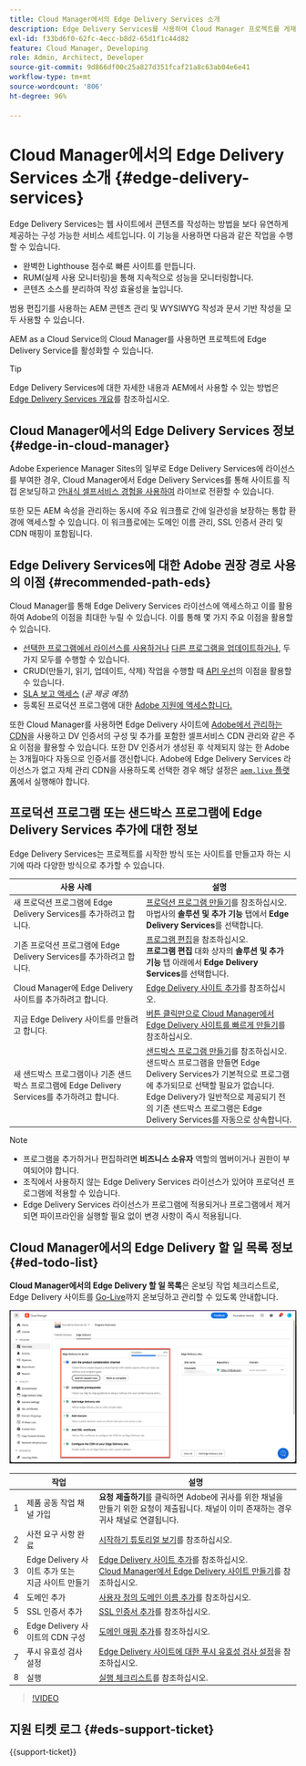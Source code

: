 ```yaml
---
title: Cloud Manager에서의 Edge Delivery Services 소개
description: Edge Delivery Services를 사용하여 Cloud Manager 프로젝트를 게재하는 방법을 알아봅니다.
exl-id: f33bd6f0-62fc-4ecc-b8d2-65d1f1c44d82
feature: Cloud Manager, Developing
role: Admin, Architect, Developer
source-git-commit: 9d866df00c25a827d351fcaf21a8c63ab04e6e41
workflow-type: tm+mt
source-wordcount: '806'
ht-degree: 96%

---
```



# Cloud Manager에서의 Edge Delivery Services 소개 {#edge-delivery-services}

Edge Delivery Services는 웹 사이트에서 콘텐츠를 작성하는 방법을 보다 유연하게 제공하는 구성 가능한 서비스 세트입니다. 이 기능을 사용하면 다음과 같은 작업을 수행할 수 있습니다.

* 완벽한 Lighthouse 점수로 빠른 사이트를 만듭니다.
* RUM(실제 사용 모니터링)을 통해 지속적으로 성능을 모니터링합니다.
* 콘텐츠 소스를 분리하여 작성 효율성을 높입니다.

범용 편집기를 사용하는 AEM 콘텐츠 관리 및 WYSIWYG 작성과 문서 기반 작성을 모두 사용할 수 있습니다.

AEM as a Cloud Service의 Cloud Manager를 사용하면 프로젝트에 Edge Delivery Service를 활성화할 수 있습니다.

>[!TIP]
>
>Edge Delivery Services에 대한 자세한 내용과 AEM에서 사용할 수 있는 방법은 [Edge Delivery Services 개요](/help/edge/overview.md)를 참조하십시오.

## Cloud Manager에서의 Edge Delivery Services 정보 {#edge-in-cloud-manager}

Adobe Experience Manager Sites의 일부로 Edge Delivery Services에 라이선스를 부여한 경우, Cloud Manager에서 Edge Delivery Services를 통해 사이트를 직접 온보딩하고 [안내식 셀프서비스 경험을 사용하여](/help/implementing/cloud-manager/getting-access-to-aem-in-cloud/creating-production-programs.md) 라이브로 전환할 수 있습니다.

또한 모든 AEM 속성을 관리하는 동시에 주요 워크플로 간에 일관성을 보장하는 통합 환경에 액세스할 수 있습니다. 이 워크플로에는 도메인 이름 관리, SSL 인증서 관리 및 CDN 매핑이 포함됩니다.

## Edge Delivery Services에 대한 Adobe 권장 경로 사용의 이점 {#recommended-path-eds}

Cloud Manager를 통해 Edge Delivery Services 라이선스에 액세스하고 이를 활용하여 Adobe의 이점을 최대한 누릴 수 있습니다. 이를 통해 몇 가지 주요 이점을 활용할 수 있습니다.

* [선택한 프로그램에서 라이선스를 사용하거나](/help/implementing/cloud-manager/edge-delivery/add-edge-delivery-site.md) [다른 프로그램을 업데이트하거나](/help/implementing/cloud-manager/edge-delivery/manage-edge-delivery-sites.md), 두 가지 모두를 수행할 수 있습니다.
* CRUD(만들기, 읽기, 업데이트, 삭제) 작업을 수행할 때 [API 우선](https://developer.adobe.com/experience-cloud/experience-manager-apis/)의 이점을 활용할 수 있습니다.
* [SLA 보고 액세스](/help/implementing/cloud-manager/sla-reporting.md) (*곧 제공 예정*)
* 등록된 프로덕션 프로그램에 대한 [Adobe 지원에 액세스합니다.](/help/edge/overview.md#support-ticket)

또한 Cloud Manager를 사용하면 Edge Delivery 사이트에 [Adobe에서 관리하는 CDN](/help/implementing/dispatcher/cdn.md#aem-managed-cdn)을 사용하고 DV 인증서의 구성 및 추가를 포함한 셀프서비스 CDN 관리와 같은 주요 이점을 활용할 수 있습니다. 또한 DV 인증서가 생성된 후 삭제되지 않는 한 Adobe는 3개월마다 자동으로 인증서를 갱신합니다. Adobe에 Edge Delivery Services 라이선스가 없고 자체 관리 CDN을 사용하도록 선택한 경우 해당 설정은 [`aem.live` 플랫폼](https://www.aem.live/docs/go-live-checklist#cdn-configuration)에서 실행해야 합니다.


## 프로덕션 프로그램 또는 샌드박스 프로그램에 Edge Delivery Services 추가에 대한 정보

Edge Delivery Services는 프로젝트를 시작한 방식 또는 사이트를 만들고자 하는 시기에 따라 다양한 방식으로 추가할 수 있습니다.

| 사용 사례 | 설명 |
| --- | --- |
| 새 프로덕션 프로그램에 Edge Delivery Services를 추가하려고 합니다. | [프로덕션 프로그램 만들기](/help/implementing/cloud-manager/getting-access-to-aem-in-cloud/creating-production-programs.md)를 참조하십시오.<br>마법사의 **솔루션 및 추가 기능** 탭에서 **Edge Delivery Services**&#x200B;를 선택합니다. |
| 기존 프로덕션 프로그램에 Edge Delivery Services를 추가하려고 합니다. | [프로그램 편집](/help/implementing/cloud-manager/getting-access-to-aem-in-cloud/editing-programs.md)을 참조하십시오.<br>**프로그램 편집** 대화 상자의 **솔루션 및 추가 기능** 탭 아래에서 **Edge Delivery Services**&#x200B;를 선택합니다. |
| Cloud Manager에 Edge Delivery 사이트를 추가하려고 합니다. | [Edge Delivery 사이트 추가](/help/implementing/cloud-manager/edge-delivery/add-edge-delivery-site.md)를 참조하십시오. |
| 지금 Edge Delivery 사이트를 만들려고 합니다. | [버튼 클릭만으로 Cloud Manager에서 Edge Delivery 사이트를 빠르게 만들기](/help/implementing/cloud-manager/edge-delivery/create-edge-delivery-site.md)를 참조하십시오. |
| 새 샌드박스 프로그램이나 기존 샌드박스 프로그램에 Edge Delivery Services를 추가하려고 합니다. | [샌드박스 프로그램 만들기](/help/implementing/cloud-manager/getting-access-to-aem-in-cloud/creating-sandbox-programs.md)를 참조하십시오.<br>샌드박스 프로그램을 만들면 Edge Delivery Services가 기본적으로 프로그램에 추가되므로 선택할 필요가 없습니다.<br>Edge Delivery가 일반적으로 제공되기 전의 기존 샌드박스 프로그램은 Edge Delivery Services를 자동으로 상속합니다. |

>[!NOTE]
>
>* 프로그램을 추가하거나 편집하려면 **비즈니스 소유자** 역할의 멤버이거나 권한이 부여되어야 합니다.
>* 조직에서 사용하지 않는 Edge Delivery Services 라이선스가 있어야 프로덕션 프로그램에 적용할 수 있습니다.
>* Edge Delivery Services 라이선스가 프로그램에 적용되거나 프로그램에서 제거되면 파이프라인을 실행할 필요 없이 변경 사항이 즉시 적용됩니다.


## Cloud Manager에서의 Edge Delivery 할 일 목록 정보 {#ed-todo-list}

<!-- &#x2460; for "1" inside circle -->

**Cloud Manager에서의 Edge Delivery 할 일 목록**&#x200B;은 온보딩 작업 체크리스트로, Edge Delivery 사이트를 [Go-Live](/help/journey-onboarding/go-live-checklist.md)까지 온보딩하고 관리할 수 있도록 안내합니다.

![Cloud Manager의 Edge Delivery 사이트에서 할 일 목록.](/help/implementing/cloud-manager/assets/cm-eds-todo-list.png)

|   | 작업 | 설명 |
| --- | --- | --- |
| 1 | 제품 공동 작업 채널 가입 | **요청 제출하기**&#x200B;를 클릭하면 Adobe에 귀사를 위한 채널을 만들기 위한 요청이 제출됩니다. 채널이 이미 존재하는 경우 귀사 채널로 연결됩니다. |
| 2 | 사전 요구 사항 완료 | [시작하기 튜토리얼 보기](https://www.aem.live/developer/tutorial)를 참조하십시오. |
| 3 | Edge Delivery 사이트 추가 또는 <br>지금 사이트 만들기 | [Edge Delivery 사이트 추가](#eds-add-site)를 참조하십시오.<br>[Cloud Manager에서 Edge Delivery 사이트 만들기](/help/implementing/cloud-manager/edge-delivery/create-edge-delivery-site.md)를 참조하십시오. |
| 4 | 도메인 추가 | [사용자 정의 도메인 이름 추가](/help/implementing/cloud-manager/custom-domain-names/add-custom-domain-name.md)를 참조하십시오. |
| 5 | SSL 인증서 추가 | [SSL 인증서 추가](/help/implementing/cloud-manager/managing-ssl-certifications/add-ssl-certificate.md)를 참조하십시오. |
| 6 | Edge Delivery 사이트의 CDN 구성 | [도메인 매핑 추가](/help/implementing/cloud-manager/domain-mappings/add-domain-mapping.md)를 참조하십시오. |
| 7 | 푸시 유효성 검사 설정 | [Edge Delivery 사이트에 대한 푸시 유효성 검사 설정](/help/implementing/cloud-manager/edge-delivery/cdn-setup-push-invalidation.md)을 참조하십시오. |
| 8 | 실행 | [실행 체크리스트](/help/edge/docs/go-live-checklist.md)를 참조하십시오. |

>[!VIDEO](https://video.tv.adobe.com/v/3441568?learn=on&captions=kor)

## 지원 티켓 로그 {#eds-support-ticket}

{{support-ticket}}



